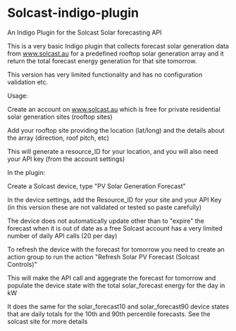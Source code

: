 # Solcast-indigo-plugin
An Indigo Plugin for the Solcast Solar forecasting API

This is a very basic Indigo plugin that collects forecast solar generation data from www.solcast.au for a predefined rooftop solar generation array and it return the total forecast energy generation for that site tomorrow.

This version has very limited functionality and has no configuration validation etc.

Usage:

Create an account on www.solcast.au which is free for private residential solar generation sites (rooftop sites)

Add your rooftop site providing the location (lat/long) and the details about the array (direction, roof pitch, etc)

This will generate a resource_ID for your location, and you will also need your API key (from the account settings)

In the plugin:

Create a Solcast device, type "PV Solar Generation Forecast"

In the device settings, add the Resource_ID for your site and your API Key (in this version these are not validated or tested so paste carefully)

The device does not automatically update other than to "expire" the forecast when it is out of date as a free Solcast account has a very limited number of daily API calls (20 per day)

To refresh the device with the forecast for tomorrow you need to create an action group to run the action "Refresh Solar PV Forecast (Solcast Controls)"

This will make the API call and aggegrate the forecast for tomorrow and populate the device state with the total solar_forecast energy for the day in kW

It does the same for the solar_forecast10 and solar_forecast90 device states that are daily totals for the 10th and 90th percentile forecasts. See the solcast site for more details
